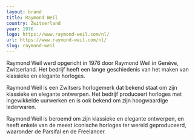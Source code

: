 ```yaml
---
layout: brand
title: Raymond Weil
country: Zwitserland
year: 1976
logo: https://www.raymond-weil.com/nl/
url: https://www.raymond-weil.com/nl/
slug: raymond-weil
---
```

Raymond Weil werd opgericht in 1976 door Raymond Weil in Genève, Zwitserland. Het bedrijf heeft een lange geschiedenis van het maken van klassieke en elegante horloges.

Raymond Weil is een Zwitsers horlogemerk dat bekend staat om zijn klassieke en elegante ontwerpen. Het bedrijf produceert horloges met ingewikkelde uurwerken en is ook bekend om zijn hoogwaardige lederwaren.

Raymond Weil is beroemd om zijn klassieke en elegante ontwerpen, en heeft enkele van de meest iconische horloges ter wereld geproduceerd, waaronder de Parsifal en de Freelancer.

